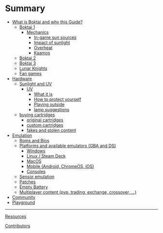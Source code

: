 # Summary

- [What is Boktai and why this Guide?](./what-and-why.md)
  - [Boktai 1](./series/boktai-1.md)
    - [Mechanics]()
      - [In-game sun sources]()
      - [Impact of sunlight]()
      - [Overheat]()
      - [Kaamos]()
  - [Boktai 2](./series/boktai-2.md)
  - [Boktai 3](./series/boktai-3.md)
  - [Lunar Knights](./series/lunar-knights.md)
  - [Fan games](./series/fan-games.md)
- [Hardware](./hardware.md)
  - [Sunlight and UV]()
    - [UV]()
      - [What it is]()
      - [How to protect yourself]()
      - [Playing outside]()
      - [lamp suggestions]()
  - [buying cartridges]()
    - [original cartridges]()
    - [custom cartridges]()
    - [fakes and stolen content]()
- [Emulation](./emulation.md)
  - [Roms and Bios]()
  - [Platforms and available emulators (GBA and DS)]()
    - [Windows]()
    - [Linux / Steam Deck]()
    - [MacOS]()
    - [Mobile (Android, ChromeOS, iOS)]()
    - [Consoles]()
  - [Sensor emulation]()
  - [Patches]()
  - [Empty Battery]()
  - [Multiplayer content (pvp, trading, exchange, crossover, ...)]()
- [Community](./community.md)
- [Playground](./playground.md)

---

[Resources](./resources.md)

[Contributors](./contributors.md)
